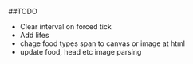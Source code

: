 ##TODO
- Clear interval on forced tick
- Add lifes
- chage food types span to canvas or image at html
- update food, head etc image parsing